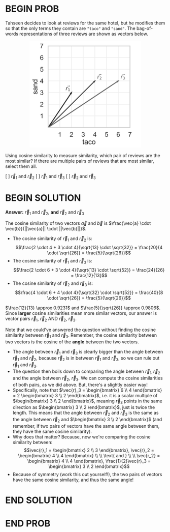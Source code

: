 # BEGIN PROB

Tahseen decides to look at reviews for the same hotel, but he modifies them so that the only terms they contain are `"taco"` and `"sand"`. The bag-of-words representations of three reviews are shown as vectors below.

<center><img src="../../assets/images/disc06/sand_taco.png" width=350></center>

Using cosine similarity to measure similarity, which pair of reviews are the most similar? If there are multiple pairs of reviews that are most similar, select them all.

[ ] $\vec{r}_1$ and $\vec{r}_2$
[ ] $\vec{r}_1$ and $\vec{r}_3$
[ ] $\vec{r}_2$ and $\vec{r}_3$

# BEGIN SOLUTION

**Answer:** $\vec{r}_1$ and $\vec{r}_2$, **and** $\vec{r}_2$ and $\vec{r}_3$

The cosine similarity of two vectors $\vec{a}$ and $\vec{b}$ is $\frac{\vec{a} \cdot \vec{b}}{||\vec{a}|| \cdot ||\vec{b}||}$. 

- The cosine similarity of $\vec{r}_1$ and $\vec{r}_2$ is: $$\frac{2 \cdot 4 + 3 \cdot 4}{\sqrt{13} \cdot \sqrt{32}} = \frac{20}{4 \cdot \sqrt{26}} = \frac{5}{\sqrt{26}}$$
- The cosine similarity of $\vec{r}_1$ and $\vec{r}_3$ is: $$\frac{2 \cdot 6 + 3 \cdot 4}{\sqrt{13} \cdot \sqrt{52}} = \frac{24}{26} = \frac{12}{13}$$
- The cosine similarity of $\vec{r}_2$ and $\vec{r}_3$ is: $$\frac{4 \cdot 6 + 4 \cdot 4}{\sqrt{32} \cdot \sqrt{52}} = \frac{40}{8 \cdot \sqrt{26}} = \frac{5}{\sqrt{26}}$$

$\frac{12}{13} \approx 0.9231$ and $\frac{5}{\sqrt{26}} \approx 0.9806$. Since **larger** cosine similarities mean more similar vectors, our answer is vector pairs $\vec{r}_1$, $\vec{r}_2$ AND $\vec{r}_2$, $\vec{r}_3$.

Note that we could've answered the question without finding the cosine similarity between $\vec{r}_1$ and $\vec{r}_3$. Remember, the cosine similarity between two vectors is the cosine of the **angle** between the two vectors.

- The angle between $\vec{r}_1$ and $\vec{r}_3$ is clearly bigger than the angle between $\vec{r}_1$ and $\vec{r}_2$, because $\vec{r}_2$ is in between $\vec{r}_1$ and $\vec{r}_3$, so we can rule out $\vec{r}_1$ and $\vec{r}_3$.
- The question then boils down to comparing the angle between $\vec{r}_1, \vec{r}_2$ and the angle between $\vec{r}_2$, $\vec{r}_3$. We can compute the cosine similarities of both pairs, as we did above. But, there's a slightly easier way!
- Specifically, note that $\vec{r}_3 = \begin{bmatrix} 6 \\ 4 \end{bmatrix} = 2 \begin{bmatrix} 3 \\ 2 \end{bmatrix}$, i.e. it is a scalar multiple of $\begin{bmatrix} 3 \\ 2 \end{bmatrix}$, meaning $\vec{r}_3$ points in the same direction as $\begin{bmatrix} 3 \\ 2 \end{bmatrix}$, just is twice the length. This means that the angle between $\vec{r}_2$ and $\vec{r}_3$ is the same as the angle between $\vec{r}_2$ and $\begin{bmatrix} 3 \\ 2 \end{bmatrix}$ (and remember, if two pairs of vectors have the same angle between them, they have the same cosine similarity).
- Why does that matter? Because, now we're comparing the cosine similarity between: $$\vec{r}_1 = \begin{bmatrix} 2 \\ 3 \end{bmatrix}, \vec{r}_2 = \begin{bmatrix} 4 \\  4 \end{bmatrix} \\ \\ \text{ and } \\ \\ \vec{r_2} = \begin{bmatrix} 4 \\ 4 \end{bmatrix}, \frac{1}{2}\vec{r}_3 = \begin{bmatrix} 3 \\ 2 \end{bmatrix}$$
- Because of symmetry (work this out yourself!), the two pairs of vectors have the same cosine similarity, and thus the same angle!


# END SOLUTION

# END PROB